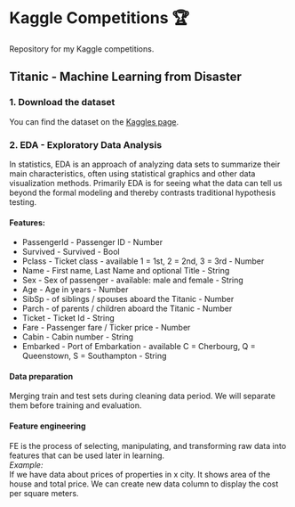 # Kaggle Competitions 🏆
Repository for my Kaggle competitions.
## Titanic - Machine Learning from Disaster
### 1. Download the dataset
You can find the dataset on the [Kaggles page](https://www.kaggle.com/competitions/titanic/data).

### 2. EDA - Exploratory Data Analysis
In statistics, EDA is an approach of analyzing data sets to summarize their main characteristics, often using statistical graphics and other data visualization methods. Primarily EDA is for seeing what the data can tell us beyond the formal modeling and thereby contrasts traditional hypothesis testing.

#### Features:
  - PassengerId - Passenger ID - Number
  - Survived - Survived - Bool
  - Pclass - Ticket class - available 1 = 1st, 2 = 2nd, 3 = 3rd - Number
  - Name - First name, Last Name and optional Title - String
  - Sex - Sex of passenger - available: male and female - String
  - Age - Age in years - Number
  - SibSp - of siblings / spouses aboard the Titanic - Number
  - Parch - of parents / children aboard the Titanic - Number
  - Ticket - Ticket Id - String
  - Fare - Passenger fare / Ticker price - Number
  - Cabin - Cabin number - String
  - Embarked - Port of Embarkation - available C = Cherbourg, Q = Queenstown, S = Southampton - String

#### Data preparation
Merging train and test sets during cleaning data period.
We will separate them before training and evaluation.

#### Feature engineering
FE is the process of selecting, manipulating, and transforming raw data into features that can be used later in learning. <br>
_Example:_ <br>
If we have data about prices of properties in x city. It shows area of the house and total price. We can create new data column to display the cost per square meters.
